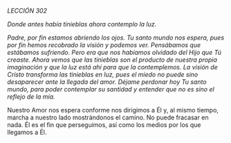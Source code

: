 *LECCIÓN 302*

*Donde antes había tinieblas ahora contemplo la luz.*

_Padre, por fin estamos abriendo los ojos. Tu santo mundo nos espera, pues por fin hemos recobrado la visión y podemos ver. Pensábamos que estábamos sufriendo. Pero era que nos habíamos olvidado del Hijo que Tú creaste. Ahora vemos que las tinieblas son el producto de nuestra propia imaginación y que la luz está ahí para que la contemplemos. La visión de Cristo transforma las tinieblas en luz, pues el miedo no puede sino desaparecer ante la llegada del amor. Déjame perdonar hoy Tu santo mundo, para poder contemplar su santidad y entender que no es sino el reflejo de la mía._

Nuestro Amor nos espera conforme nos dirigimos a Él y, al mismo tiempo, marcha a nuestro lado mostrándonos el camino. No puede fracasar en nada. Él es el fin que perseguimos, así como los medios por los que llegamos a Él.